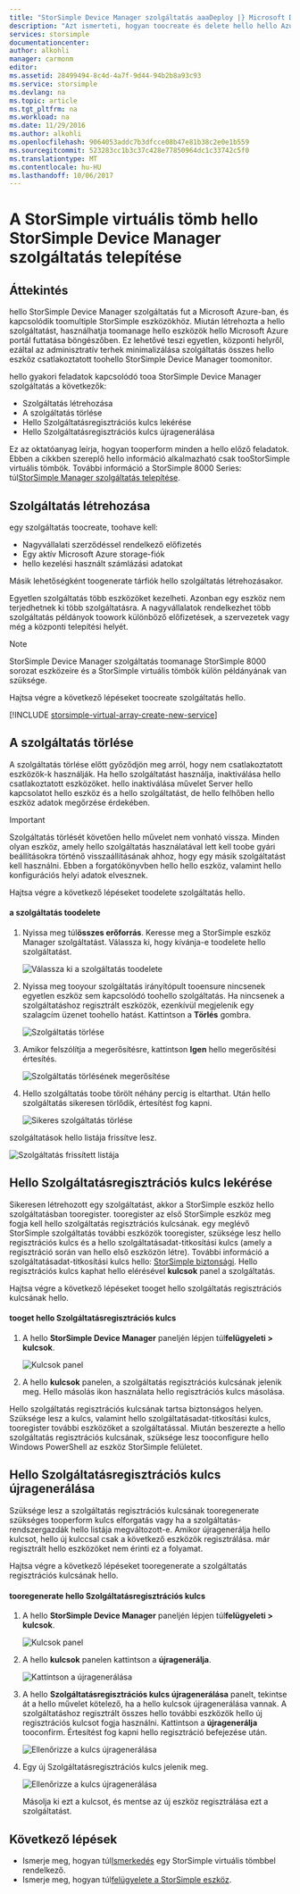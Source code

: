 ```yaml
---
title: "StorSimple Device Manager szolgáltatás aaaDeploy |} Microsoft Docs"
description: "Azt ismerteti, hogyan toocreate és delete hello hello Azure-portálon a StorSimple eszköz kezelő szolgáltatás, és ismerteti, hogyan toomanage hello szolgáltatás regisztrációs kulcsának."
services: storsimple
documentationcenter: 
author: alkohli
manager: carmonm
editor: 
ms.assetid: 28499494-8c4d-4a7f-9d44-94b2b8a93c93
ms.service: storsimple
ms.devlang: na
ms.topic: article
ms.tgt_pltfrm: na
ms.workload: na
ms.date: 11/29/2016
ms.author: alkohli
ms.openlocfilehash: 9064053addc7b3dfcce08b47e81b38c2e0e1b559
ms.sourcegitcommit: 523283cc1b3c37c428e77850964dc1c33742c5f0
ms.translationtype: MT
ms.contentlocale: hu-HU
ms.lasthandoff: 10/06/2017
---
```

# <a name="deploy-hello-storsimple-device-manager-service-for-storsimple-virtual-array"></a>A StorSimple virtuális tömb hello StorSimple Device Manager szolgáltatás telepítése
## <a name="overview"></a>Áttekintés

hello StorSimple Device Manager szolgáltatás fut a Microsoft Azure-ban, és kapcsolódik toomultiple StorSimple eszközökhöz. Miután létrehozta a hello szolgáltatást, használhatja toomanage hello eszközök hello Microsoft Azure portál futtatása böngészőben. Ez lehetővé teszi egyetlen, központi helyről, ezáltal az adminisztratív terhek minimalizálása szolgáltatás összes hello eszköz csatlakoztatott toohello StorSimple Device Manager toomonitor.

hello gyakori feladatok kapcsolódó tooa StorSimple Device Manager szolgáltatás a következők:

* Szolgáltatás létrehozása
* A szolgáltatás törlése
* Hello Szolgáltatásregisztrációs kulcs lekérése
* Hello Szolgáltatásregisztrációs kulcs újragenerálása

Ez az oktatóanyag leírja, hogyan tooperform minden a hello előző feladatok. Ebben a cikkben szereplő hello információ alkalmazható csak tooStorSimple virtuális tömbök. További információ a StorSimple 8000 Series: túl[StorSimple Manager szolgáltatás telepítése](storsimple-manage-service.md).

## <a name="create-a-service"></a>Szolgáltatás létrehozása

egy szolgáltatás toocreate, toohave kell:

* Nagyvállalati szerződéssel rendelkező előfizetés
* Egy aktív Microsoft Azure storage-fiók
* hello kezelési használt számlázási adatokat

Másik lehetőségként toogenerate tárfiók hello szolgáltatás létrehozásakor.

Egyetlen szolgáltatás több eszközöket kezelheti. Azonban egy eszköz nem terjedhetnek ki több szolgáltatásra. A nagyvállalatok rendelkezhet több szolgáltatás példányok toowork különböző előfizetések, a szervezetek vagy még a központi telepítési helyét.

> [!NOTE]
> StorSimple Device Manager szolgáltatás toomanage StorSimple 8000 sorozat eszközeire és a StorSimple virtuális tömbök külön példányának van szüksége.


Hajtsa végre a következő lépéseket toocreate szolgáltatás hello.

[!INCLUDE [storsimple-virtual-array-create-new-service](../../includes/storsimple-virtual-array-create-new-service.md)]

## <a name="delete-a-service"></a>A szolgáltatás törlése

A szolgáltatás törlése előtt győződjön meg arról, hogy nem csatlakoztatott eszközök-k használják. Ha hello szolgáltatást használja, inaktiválása hello csatlakoztatott eszközöket. hello inaktiválása művelet Server hello kapcsolatot hello eszköz és a hello szolgáltatást, de hello felhőben hello eszköz adatok megőrzése érdekében.

> [!IMPORTANT]
> Szolgáltatás törlését követően hello művelet nem vonható vissza. Minden olyan eszköz, amely hello szolgáltatás használatával lett kell toobe gyári beállításokra történő visszaállításának ahhoz, hogy egy másik szolgáltatást kell használni. Ebben a forgatókönyvben hello hello eszköz, valamint hello konfigurációs helyi adatok elvesznek.
 

Hajtsa végre a következő lépéseket toodelete szolgáltatás hello.

#### <a name="toodelete-a-service"></a>a szolgáltatás toodelete

1. Nyissa meg túl**összes erőforrás**. Keresse meg a StorSimple eszköz Manager szolgáltatást. Válassza ki, hogy kívánja-e toodelete hello szolgáltatást.
   
    ![Válassza ki a szolgáltatás toodelete](./media/storsimple-virtual-array-manage-service/deleteservice2.png)
2. Nyissa meg tooyour szolgáltatás irányítópult tooensure nincsenek egyetlen eszköz sem kapcsolódó toohello szolgáltatás. Ha nincsenek a szolgáltatáshoz regisztrált eszközök, ezenkívül megjelenik egy szalagcím üzenet toohello hatást. Kattintson a **Törlés** gombra.
   
    ![Szolgáltatás törlése](./media/storsimple-virtual-array-manage-service/deleteservice3.png)

3. Amikor felszólítja a megerősítésre, kattintson **Igen** hello megerősítési értesítés. 
   
    ![Szolgáltatás törlésének megerősítése](./media/storsimple-virtual-array-manage-service/deleteservice4.png)
4. Hello szolgáltatás toobe törölt néhány percig is eltarthat. Után hello szolgáltatás sikeresen törlődik, értesítést fog kapni.
   
    ![Sikeres szolgáltatás törlése](./media/storsimple-virtual-array-manage-service/deleteservice6.png)

szolgáltatások hello listája frissítve lesz.

 ![Szolgáltatás frissített listája](./media/storsimple-virtual-array-manage-service/deleteservice7.png)

## <a name="get-hello-service-registration-key"></a>Hello Szolgáltatásregisztrációs kulcs lekérése
Sikeresen létrehozott egy szolgáltatást, akkor a StorSimple eszköz hello szolgáltatásban tooregister. tooregister az első StorSimple eszköz meg fogja kell hello szolgáltatás regisztrációs kulcsának. egy meglévő StorSimple szolgáltatás további eszközök tooregister, szüksége lesz hello regisztrációs kulcs és a hello szolgáltatásadat-titkosítási kulcs (amely a regisztráció során van hello első eszközön létre). További információ a szolgáltatásadat-titkosítási kulcs hello: [StorSimple biztonsági](storsimple-security.md). Hello regisztrációs kulcs kaphat hello elérésével **kulcsok** panel a szolgáltatás.

Hajtsa végre a következő lépéseket tooget hello szolgáltatás regisztrációs kulcsának hello.

#### <a name="tooget-hello-service-registration-key"></a>tooget hello Szolgáltatásregisztrációs kulcs
1. A hello **StorSimple Device Manager** paneljén lépjen túl**felügyeleti &gt;**  **kulcsok**.
   
   ![Kulcsok panel](./media/storsimple-virtual-array-manage-service/getregkey2.png)
2. A hello **kulcsok** panelen, a szolgáltatás regisztrációs kulcsának jelenik meg. Hello másolás ikon használata hello regisztrációs kulcs másolása. 

Hello szolgáltatás regisztrációs kulcsának tartsa biztonságos helyen. Szüksége lesz a kulcs, valamint hello szolgáltatásadat-titkosítási kulcs, tooregister további eszközöket a szolgáltatással. Miután beszerezte a hello szolgáltatás regisztrációs kulcsának, szüksége lesz tooconfigure hello Windows PowerShell az eszköz StorSimple felületet.

## <a name="regenerate-hello-service-registration-key"></a>Hello Szolgáltatásregisztrációs kulcs újragenerálása
Szüksége lesz a szolgáltatás regisztrációs kulcsának tooregenerate szükséges tooperform kulcs elforgatás vagy ha a szolgáltatás-rendszergazdák hello listája megváltozott-e. Amikor újragenerálja hello kulcsot, hello új kulccsal csak a következő eszközök regisztrálása. már regisztrált hello eszközöket nem érinti ez a folyamat.

Hajtsa végre a következő lépéseket tooregenerate a szolgáltatás regisztrációs kulcsának hello.

#### <a name="tooregenerate-hello-service-registration-key"></a>tooregenerate hello Szolgáltatásregisztrációs kulcs
1. A hello **StorSimple Device Manager** paneljén lépjen túl**felügyeleti &gt;**  **kulcsok**.
   
   ![Kulcsok panel](./media/storsimple-virtual-array-manage-service/getregkey2.png)
2. A hello **kulcsok** panelen kattintson a **újragenerálja**.
   
   ![Kattintson a újragenerálása](./media/storsimple-virtual-array-manage-service/getregkey5.png)
3. A hello **Szolgáltatásregisztrációs kulcs újragenerálása** panelt, tekintse át a hello művelet kötelező, ha a hello kulcsok újragenerálása vannak. A szolgáltatáshoz regisztrált összes hello további eszközök hello új regisztrációs kulcsot fogja használni. Kattintson a **újragenerálja** tooconfirm. Értesítést fog kapni hello regisztráció befejezése után.
   
   ![Ellenőrizze a kulcs újragenerálása](./media/storsimple-virtual-array-manage-service/getregkey3.png)
4. Egy új Szolgáltatásregisztrációs kulcs jelenik meg.
   
    ![Ellenőrizze a kulcs újragenerálása](./media/storsimple-virtual-array-manage-service/getregkey4.png)
   
   Másolja ki ezt a kulcsot, és mentse az új eszköz regisztrálása ezt a szolgáltatást.

## <a name="next-steps"></a>Következő lépések
* Ismerje meg, hogyan túl[Ismerkedés](storsimple-virtual-array-deploy1-portal-prep.md) egy StorSimple virtuális tömbbel rendelkező.
* Ismerje meg, hogyan túl[felügyelete a StorSimple eszköz](storsimple-ova-web-ui-admin.md).

